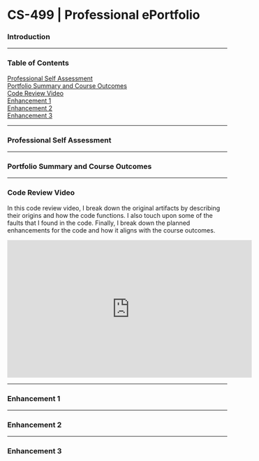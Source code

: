 # CS-499 | Professional ePortfolio

### Introduction

<hr>

### Table of Contents
[Professional Self Assessment](#professional-self-assessment)<br>
[Portfolio Summary and Course Outcomes](#portfolio-summary-and-course-outcomes)<br>
[Code Review Video](#code-review-video)<br>
[Enhancement 1](#enhancement-1)<br>
[Enhancement 2](#enhancement-2)<br>
[Enhancement 3](#enhancement-3)<br>

<hr>

### Professional Self Assessment

<hr>

### Portfolio Summary and Course Outcomes

<hr>

### Code Review Video

In this code review video, I break down the original artifacts by describing their origins and how the code functions. I also touch upon some of the faults that I found in the code. Finally, I break down the planned
enhancements for the code and how it aligns with the course outcomes.
<div style="position: relative;"> 
  <iframe width="560" height="315" 
    src="https://www.youtube.com/embed/wVK2klug9gw?si=hs3apkGi6iQNJYci" 
    title="YouTube video player" frameborder="0" allow="accelerometer; autoplay; clipboard-write; encrypted-media; gyroscope; 
    picture-in-picture; web-share" referrerpolicy="strict-origin-when-cross-origin" allowfullscreen>
  </iframe>
</div>

<hr>

### Enhancement 1

<hr>

### Enhancement 2

<hr>

### Enhancement 3
